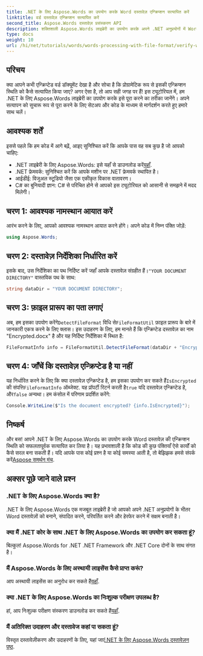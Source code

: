 ```yaml
---
title: .NET के लिए Aspose.Words का उपयोग करके Word दस्तावेज़ एन्क्रिप्शन सत्यापित करें
linktitle: वर्ड दस्तावेज़ एन्क्रिप्शन सत्यापित करें
second_title: Aspose.Words दस्तावेज़ प्रसंस्करण API
description: शक्तिशाली Aspose.Words लाइब्रेरी का उपयोग करके अपने .NET अनुप्रयोगों में Word दस्तावेज़ों की एन्क्रिप्शन स्थिति की जाँच करना सीखें। यह चरण-दर-चरण ट्यूटोरियल पूर्वापेक्षाएँ, कोड कार्यान्वयन और उपयोगी FAQ को कवर करता है।
type: docs
weight: 10
url: /hi/net/tutorials/words/words-processing-with-file-format/verify-word-document-encryption/
---
```

## परिचय

क्या आपने कभी एन्क्रिप्टेड वर्ड डॉक्यूमेंट देखा है और सोचा है कि प्रोग्रामेटिक रूप से इसकी एन्क्रिप्शन स्थिति को कैसे सत्यापित किया जाए? अगर ऐसा है, तो आप सही जगह पर हैं! इस ट्यूटोरियल में, हम .NET के लिए Aspose.Words लाइब्रेरी का उपयोग करके इसे पूरा करने का तरीका जानेंगे। अपने सत्यापन को सुचारू रूप से पूरा करने के लिए सेटअप और कोड के माध्यम से मार्गदर्शन करते हुए हमारे साथ चलें।

## आवश्यक शर्तें

इससे पहले कि हम कोड में आगे बढ़ें, आइए सुनिश्चित करें कि आपके पास वह सब कुछ है जो आपको चाहिए:

- .NET लाइब्रेरी के लिए Aspose.Words: इसे यहाँ से डाउनलोड करें[यहाँ](https://releases.aspose.com/words/net/).
- .NET फ्रेमवर्क: सुनिश्चित करें कि आपके मशीन पर .NET फ्रेमवर्क स्थापित है।
- आईडीई: विजुअल स्टूडियो जैसा एक एकीकृत विकास वातावरण।
- C# का बुनियादी ज्ञान: C# से परिचित होने से आपको इस ट्यूटोरियल को आसानी से समझने में मदद मिलेगी।

## चरण 1: आवश्यक नामस्थान आयात करें

आरंभ करने के लिए, आपको आवश्यक नामस्थान आयात करने होंगे। अपने कोड में निम्न पंक्ति जोड़ें:

```csharp
using Aspose.Words;
```

## चरण 2: दस्तावेज़ निर्देशिका निर्धारित करें

 इसके बाद, उस निर्देशिका का पथ निर्दिष्ट करें जहाँ आपके दस्तावेज़ संग्रहीत हैं।`"YOUR DOCUMENT DIRECTORY"` वास्तविक पथ के साथ:

```csharp
string dataDir = "YOUR DOCUMENT DIRECTORY";
```

## चरण 3: फ़ाइल प्रारूप का पता लगाएं

 अब, हम इसका उपयोग करेंगे`DetectFileFormat` विधि से`FileFormatUtil` फ़ाइल प्रारूप के बारे में जानकारी एकत्र करने के लिए क्लास। इस उदाहरण के लिए, हम मानते हैं कि एन्क्रिप्टेड दस्तावेज़ का नाम "Encrypted.docx" है और यह निर्दिष्ट निर्देशिका में स्थित है:

```csharp
FileFormatInfo info = FileFormatUtil.DetectFileFormat(dataDir + "Encrypted.docx");
```

## चरण 4: जाँचें कि दस्तावेज़ एन्क्रिप्टेड है या नहीं

 यह निर्धारित करने के लिए कि क्या दस्तावेज़ एन्क्रिप्टेड है, हम इसका उपयोग कर सकते हैं`IsEncrypted` की संपत्ति`FileFormatInfo` ऑब्जेक्ट. यह प्रॉपर्टी रिटर्न करती है`true` यदि दस्तावेज़ एन्क्रिप्टेड है, और`false` अन्यथा। हम कंसोल में परिणाम प्रदर्शित करेंगे:

```csharp
Console.WriteLine($"Is the document encrypted? {info.IsEncrypted}");
```

## निष्कर्ष

 और बस! आपने .NET के लिए Aspose.Words का उपयोग करके Word दस्तावेज़ की एन्क्रिप्शन स्थिति को सफलतापूर्वक सत्यापित कर लिया है। यह प्रभावशाली है कि कोड की कुछ पंक्तियाँ ऐसे कार्यों को कैसे सरल बना सकती हैं। यदि आपके पास कोई प्रश्न है या कोई समस्या आती है, तो बेझिझक हमसे संपर्क करें[Aspose समर्थन मंच](https://forum.aspose.com/c/words/8).

## अक्सर पूछे जाने वाले प्रश्न

### .NET के लिए Aspose.Words क्या है?
.NET के लिए Aspose.Words एक मजबूत लाइब्रेरी है जो आपको अपने .NET अनुप्रयोगों के भीतर Word दस्तावेज़ों को बनाने, संपादित करने, परिवर्तित करने और हेरफेर करने में सक्षम बनाती है।

### क्या मैं .NET कोर के साथ .NET के लिए Aspose.Words का उपयोग कर सकता हूं?
बिल्कुल! Aspose.Words for .NET .NET Framework और .NET Core दोनों के साथ संगत है।

### मैं Aspose.Words के लिए अस्थायी लाइसेंस कैसे प्राप्त करूं?
 आप अस्थायी लाइसेंस का अनुरोध कर सकते हैं[यहाँ](https://purchase.aspose.com/temporary-license/).

### क्या .NET के लिए Aspose.Words का निःशुल्क परीक्षण उपलब्ध है?
 हां, आप निःशुल्क परीक्षण संस्करण डाउनलोड कर सकते हैं[यहाँ](https://releases.aspose.com/).

### मैं अतिरिक्त उदाहरण और दस्तावेज कहां पा सकता हूं?
 विस्तृत दस्तावेज़ीकरण और उदाहरणों के लिए, यहां जाएं[.NET के लिए Aspose.Words दस्तावेज़न पृष्ठ](https://reference.aspose.com/words/net/).